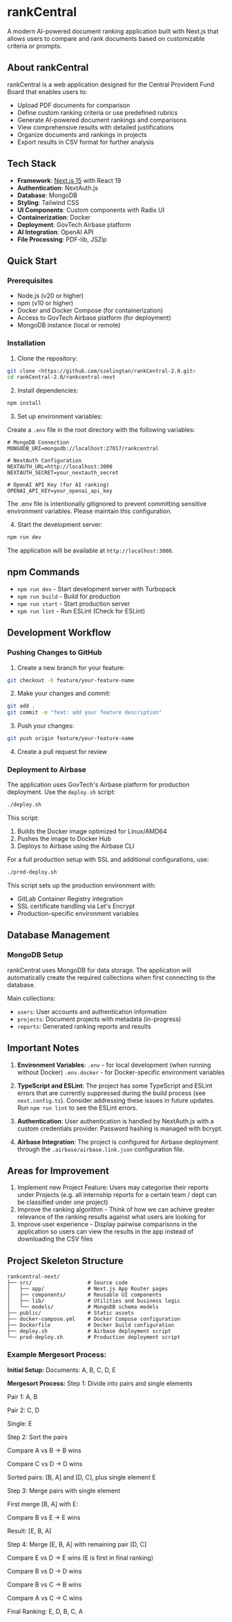 # rankCentral

A modern AI-powered document ranking application built with Next.js that allows users to compare and rank documents based on customizable criteria or prompts.

## About rankCentral

rankCentral is a web application designed for the Central Provident Fund Board that enables users to:

- Upload PDF documents for comparison
- Define custom ranking criteria or use predefined rubrics
- Generate AI-powered document rankings and comparisons
- View comprehensive results with detailed justifications
- Organize documents and rankings in projects
- Export results in CSV format for further analysis

## Tech Stack

- **Framework**: [Next.js 15](https://nextjs.org/) with React 19
- **Authentication**: NextAuth.js
- **Database**: MongoDB
- **Styling**: Tailwind CSS
- **UI Components**: Custom components with Radix UI
- **Containerization**: Docker
- **Deployment**: GovTech Airbase platform
- **AI Integration**: OpenAI API
- **File Processing**: PDF-lib, JSZip

## Quick Start

### Prerequisites

- Node.js (v20 or higher)
- npm (v10 or higher)
- Docker and Docker Compose (for containerization)
- Access to GovTech Airbase platform (for deployment)
- MongoDB instance (local or remote)

### Installation

1. Clone the repository:

```bash
git clone <https://github.com/szelingtan/rankCentral-2.0.git>
cd rankCentral-2.0/rankcentral-next
```

2. Install dependencies:

```bash
npm install
```

3. Set up environment variables:

Create a `.env` file in the root directory with the following variables:

```env
# MongoDB Connection
MONGODB_URI=mongodb://localhost:27017/rankcentral

# NextAuth Configuration
NEXTAUTH_URL=http://localhost:3000
NEXTAUTH_SECRET=your_nextauth_secret

# OpenAI API Key (for AI ranking)
OPENAI_API_KEY=your_openai_api_key
```

The .env file is intentionally gitignored to prevent committing sensitive environment variables. Please maintain this configuration.

4. Start the development server:

```bash
npm run dev
```

The application will be available at `http://localhost:3000`.

## npm Commands

- `npm run dev` - Start development server with Turbopack
- `npm run build` - Build for production
- `npm run start` - Start production server
- `npm run lint` - Run ESLint (Check for ESLint)

## Development Workflow

### Pushing Changes to GitHub

1. Create a new branch for your feature:

```bash
git checkout -b feature/your-feature-name
```

2. Make your changes and commit:

```bash
git add .
git commit -m "feat: add your feature description"
```

3. Push your changes:

```bash
git push origin feature/your-feature-name
```

4. Create a pull request for review

### Deployment to Airbase

The application uses GovTech's Airbase platform for production deployment. Use the `deploy.sh` script:

```bash
./deploy.sh
```

This script:

1. Builds the Docker image optimized for Linux/AMD64
2. Pushes the image to Docker Hub
3. Deploys to Airbase using the Airbase CLI

For a full production setup with SSL and additional configurations, use:

```bash
./prod-deploy.sh
```

This script sets up the production environment with:

- GitLab Container Registry integration
- SSL certificate handling via Let's Encrypt
- Production-specific environment variables

## Database Management

### MongoDB Setup

rankCentral uses MongoDB for data storage. The application will automatically create the required collections when first connecting to the database.

Main collections:

- `users`: User accounts and authentication information
- `projects`: Document projects with metadata (in-progress)
- `reports`: Generated ranking reports and results

## Important Notes

1. **Environment Variables**:
   `.env` - for local development (when running without Docker)
   `.env.docker` - for Docker-specific environment variables

2. **TypeScript and ESLint**: The project has some TypeScript and ESLint errors that are currently suppressed during the build process (see `next.config.ts`). Consider addressing these issues in future updates. Run `npm run lint` to see the ESLint errors.

3. **Authentication**: User authentication is handled by NextAuth.js with a custom credentials provider. Password hashing is managed with bcrypt.

4. **Airbase Integration**: The project is configured for Airbase deployment through the `.airbase/airbase.link.json` configuration file.

## Areas for Improvement

1. Implement new Project Feature: Users may categorise their reports under Projects (e.g. all internship reports for a certain team / dept can be classified under one project)
2. Improve the ranking algorithm - Think of how we can achieve greater relevance of the ranking results against what users are looking for
3. Improve user experience - Display pairwise comparisons in the application so users can view the results in the app instead of downloading the CSV files

## Project Skeleton Structure

```
rankcentral-next/
├── src/                  # Source code
│   ├── app/              # Next.js App Router pages
│   ├── components/       # Reusable UI components
│   ├── lib/              # Utilities and business logic
│   └── models/           # MongoDB schema models
├── public/               # Static assets
├── docker-compose.yml    # Docker Compose configuration
├── Dockerfile            # Docker build configuration
├── deploy.sh             # Airbase deployment script
└── prod-deploy.sh        # Production deployment script
```

### Example Mergesort Process:

**Initial Setup:**
Documents: A, B, C, D, E

**Mergesort Process:**
Step 1: Divide into pairs and single elements

Pair 1: A, B

Pair 2: C, D

Single: E

Step 2: Sort the pairs

Compare A vs B → B wins

Compare C vs D → D wins

Sorted pairs: [B, A] and [D, C], plus single element E

Step 3: Merge pairs with single element

First merge [B, A] with E:

Compare B vs E → E wins

Result: [E, B, A]

Step 4: Merge [E, B, A] with remaining pair [D, C]

Compare E vs D → E wins (E is first in final ranking)

Compare B vs D → D wins

Compare B vs C → B wins

Compare A vs C → C wins

Final Ranking: E, D, B, C, A
